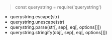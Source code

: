 > const querystring = require('querystring')

* querystring.escape(str)
* querystring.unescape(str)
* querystring.parse(str[, sep[, eq[, options]]])
* querystring.stringify(obj[, sep[, eq[, options]]])